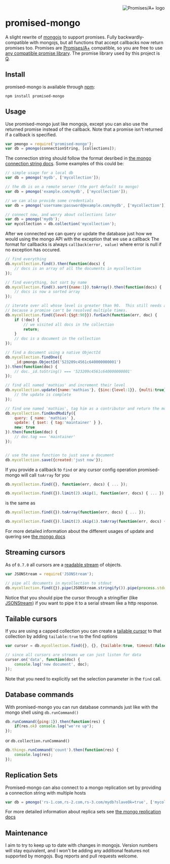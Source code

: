 <a href="http://promises-aplus.github.com/promises-spec">
    <img src="http://promises-aplus.github.com/promises-spec/assets/logo-small.png"
         align="right" alt="Promises/A+ logo" />
</a>

# promised-mongo

A slight rewrite of [mongojs](https://github.com/mafintosh/mongojs) to support promises.  Fully
backwardly-compatible with mongojs, but all functions that accept callbacks now return promises too.
Promises are [Promises/A+](http://promises-aplus.github.io/promises-spec/) compatible, so you are free
to use [any compatible promise library](https://github.com/promises-aplus/promises-spec/blob/master/implementations.md).
The promise library used by this project is [Q](https://github.com/kriskowal/q).

## Install

promised-mongo is available through [npm](http://npmjs.org):

	npm install promised-mongo

## Usage

Use promised-mongo just like mongojs, except you can also use the returned promise instead of the
callback.  Note that a promise isn't returned if a callback is specified.

```js
var pmongo = require('promised-mongo');
var db = pmongo(connectionString, [collections]);
```

The connection string should follow the format desribed in [the mongo connection string docs](http://docs.mongodb.org/manual/reference/connection-string/).
Some examples of this could be:

``` js
// simple usage for a local db
var db = pmongo('mydb', ['mycollection']);

// the db is on a remote server (the port default to mongo)
var db = pmongo('example.com/mydb', ['mycollection']);

// we can also provide some credentials
var db = pmongo('username:password@example.com/mydb', ['mycollection']);

// connect now, and worry about collections later
var db = pmongo('mydb');
var mycollection = db.collection('mycollection');
```

After we connected we can query or update the database just how we would using the mongo API with the exception that we use a callback
The format for callbacks is always `callback(error, value)` where error is null if no exception has occured.

``` js
// find everything
db.mycollection.find().then(function(docs) {
	// docs is an array of all the documents in mycollection
});

// find everything, but sort by name
db.mycollection.find().sort({name:1}).toArray().then(function(docs) {
	// docs is now a sorted array
});

// iterate over all whose level is greater than 90.  This still needs a callback,
// because a promise can't be resolved multiple times.
db.mycollection.find({level:{$gt:90}}).forEach(function(err, doc) {
	if (!doc) {
		// we visited all docs in the collection
		return;
	}
	// doc is a document in the collection
});

// find a document using a native ObjectId
db.mycollection.findOne({
	_id:pmongo.ObjectId('523209c4561c640000000001')
}).then(function(doc) {
	// doc._id.toString() === '523209c4561c640000000001'
});

// find all named 'mathias' and increment their level
db.mycollection.update({name:'mathias'}, {$inc:{level:1}}, {multi:true}).then(function() {
	// the update is complete
});

// find one named 'mathias', tag him as a contributor and return the modified doc
db.mycollection.findAndModify({
	query: { name: 'mathias' },
	update: { $set: { tag:'maintainer' } },
	new: true
}).then(function(doc) {
	// doc.tag === 'maintainer'
});


// use the save function to just save a document
db.mycollection.save({created:'just now'});

```

If you provide a callback to `find` or any cursor config operation promised-mongo will call `toArray` for you

``` js
db.mycollection.find({}, function(err, docs) { ... });

db.mycollection.find({}).limit(2).skip(1, function(err, docs) { ... });
```
is the same as

``` js
db.mycollection.find({}).toArray(function(err, docs) { ... });

db.mycollection.find({}).limit(2).skip(1).toArray(function(err, docs) { ... });
```

For more detailed information about the different usages of update and quering see [the mongo docs](http://www.mongodb.org/display/DOCS/Manual)

## Streaming cursors

As of `0.7.0` all cursors are a [readable stream](http://nodejs.org/api/stream.html#stream_readable_stream) of objects.

``` js
var JSONStream = require('JSONStream');

// pipe all documents in mycollection to stdout
db.mycollection.find({}).pipe(JSONStream.stringify()).pipe(process.stdout);
```

Notice that you should pipe the cursor through a stringifier (like [JSONStream](https://github.com/dominictarr/JSONStream))
if you want to pipe it to a serial stream like a http response.

## Tailable cursors

If you are using a capped collection you can create a [tailable cursor](http://docs.mongodb.org/manual/tutorial/create-tailable-cursor/) to that collection by adding `tailable:true` to the find options

``` js
var cursor = db.mycollection.find({}, {}, {tailable:true, timeout:false});

// since all cursors are streams we can just listen for data
cursor.on('data', function(doc) {
	console.log('new document', doc);
});
```

Note that you need to explicitly set the selection parameter in the `find` call.

## Database commands

With promised-mongo you can run database commands just like with the mongo shell using `db.runCommand()`

```js
db.runCommand({ping:1}).then(function(res) {
	if(res.ok) console.log("we're up");
});
```

or `db.collection.runCommand()`

```js
db.things.runCommand('count').then(function(res) {
	console.log(res);
});
```

## Replication Sets

Promised-mongo can also connect to a mongo replication set by providing a connection string with multiple hosts

``` js
var db = pmongo('rs-1.com,rs-2.com,rs-3.com/mydb?slaveOk=true', ['mycollection']);
```

For more detailed information about replica sets see [the mongo replication docs](http://www.mongodb.org/display/DOCS/Replica+Sets)

## Maintenance

I aim to try to keep up to date with changes in mongojs.  Version numbers will stay equivalent, and
I won't be adding any additional features not supported by mongojs.  Bug reports and pull requests
welcome.